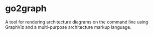 # go2graph
A tool for rendering architecture diagrams on the command line using GraphViz and a multi-purpose architecture markup language.

